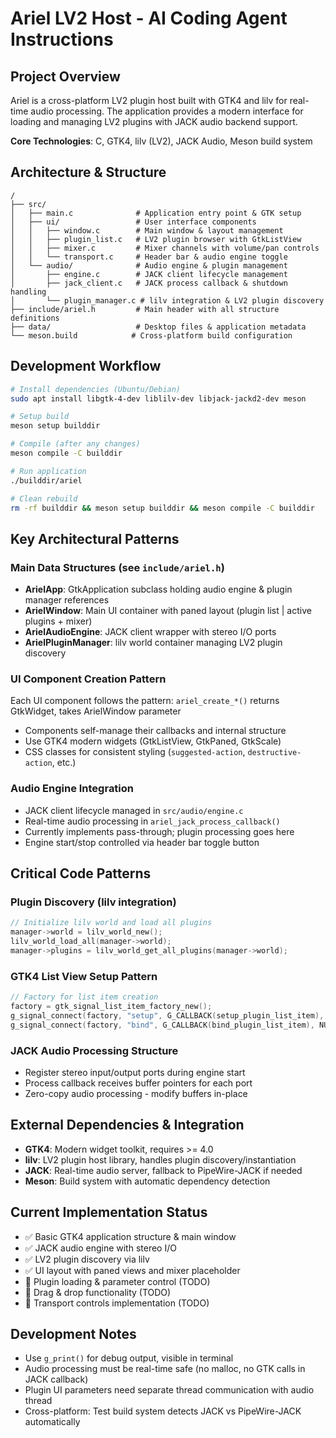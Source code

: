 # Ariel LV2 Host - AI Coding Agent Instructions

## Project Overview
Ariel is a cross-platform LV2 plugin host built with GTK4 and lilv for real-time audio processing. The application provides a modern interface for loading and managing LV2 plugins with JACK audio backend support.

**Core Technologies**: C, GTK4, lilv (LV2), JACK Audio, Meson build system

## Architecture & Structure
```
/
├── src/
│   ├── main.c              # Application entry point & GTK setup
│   ├── ui/                 # User interface components
│   │   ├── window.c        # Main window & layout management
│   │   ├── plugin_list.c   # LV2 plugin browser with GtkListView
│   │   ├── mixer.c         # Mixer channels with volume/pan controls
│   │   └── transport.c     # Header bar & audio engine toggle
│   └── audio/              # Audio engine & plugin management
│       ├── engine.c        # JACK client lifecycle management
│       ├── jack_client.c   # JACK process callback & shutdown handling
│       └── plugin_manager.c # lilv integration & LV2 plugin discovery
├── include/ariel.h         # Main header with all structure definitions
├── data/                   # Desktop files & application metadata
└── meson.build            # Cross-platform build configuration
```

## Development Workflow
```bash
# Install dependencies (Ubuntu/Debian)
sudo apt install libgtk-4-dev liblilv-dev libjack-jackd2-dev meson

# Setup build
meson setup builddir

# Compile (after any changes)
meson compile -C builddir

# Run application
./builddir/ariel

# Clean rebuild
rm -rf builddir && meson setup builddir && meson compile -C builddir
```

## Key Architectural Patterns

### Main Data Structures (see `include/ariel.h`)
- **ArielApp**: GtkApplication subclass holding audio engine & plugin manager references
- **ArielWindow**: Main UI container with paned layout (plugin list | active plugins + mixer)
- **ArielAudioEngine**: JACK client wrapper with stereo I/O ports
- **ArielPluginManager**: lilv world container managing LV2 plugin discovery

### UI Component Creation Pattern
Each UI component follows the pattern: `ariel_create_*()` returns GtkWidget, takes ArielWindow parameter
- Components self-manage their callbacks and internal structure
- Use GTK4 modern widgets (GtkListView, GtkPaned, GtkScale)
- CSS classes for consistent styling (`suggested-action`, `destructive-action`, etc.)

### Audio Engine Integration
- JACK client lifecycle managed in `src/audio/engine.c`
- Real-time audio processing in `ariel_jack_process_callback()`
- Currently implements pass-through; plugin processing goes here
- Engine start/stop controlled via header bar toggle button

## Critical Code Patterns

### Plugin Discovery (lilv integration)
```c
// Initialize lilv world and load all plugins
manager->world = lilv_world_new();
lilv_world_load_all(manager->world);
manager->plugins = lilv_world_get_all_plugins(manager->world);
```

### GTK4 List View Setup Pattern
```c
// Factory for list item creation
factory = gtk_signal_list_item_factory_new();
g_signal_connect(factory, "setup", G_CALLBACK(setup_plugin_list_item), NULL);
g_signal_connect(factory, "bind", G_CALLBACK(bind_plugin_list_item), NULL);
```

### JACK Audio Processing Structure
- Register stereo input/output ports during engine start
- Process callback receives buffer pointers for each port
- Zero-copy audio processing - modify buffers in-place

## External Dependencies & Integration
- **GTK4**: Modern widget toolkit, requires >= 4.0
- **lilv**: LV2 plugin host library, handles plugin discovery/instantiation  
- **JACK**: Real-time audio server, fallback to PipeWire-JACK if needed
- **Meson**: Build system with automatic dependency detection

## Current Implementation Status
- ✅ Basic GTK4 application structure & main window
- ✅ JACK audio engine with stereo I/O
- ✅ LV2 plugin discovery via lilv
- ✅ UI layout with paned views and mixer placeholder
- 🚧 Plugin loading & parameter control (TODO)
- 🚧 Drag & drop functionality (TODO)
- 🚧 Transport controls implementation (TODO)

## Development Notes
- Use `g_print()` for debug output, visible in terminal
- Audio processing must be real-time safe (no malloc, no GTK calls in JACK callback)
- Plugin UI parameters need separate thread communication with audio thread
- Cross-platform: Test build system detects JACK vs PipeWire-JACK automatically